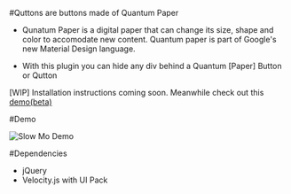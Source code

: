 #Quttons are buttons made of Quantum Paper
* Qunatum Paper is a digital paper that can change its size, shape and color to accomodate new content.
Quantum paper is part of Google's new Material Design language.

* With this plugin you can hide any div behind a Quantum [Paper] Button or Qutton

[WIP] Installation instructions coming soon.
Meanwhile check out this [demo(beta)](http://nashvail.github.io/Quttons)

#Demo

 ![Slow Mo Demo](http://i.imgur.com/I6xeQkn.gif)

#Dependencies 
* jQuery
* Velocity.js with UI Pack
